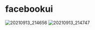 # facebookui

![20210913_214656](https://user-images.githubusercontent.com/88829064/133147552-b543070e-b5f4-434c-a9c0-5946f46a342b.gif)
![20210913_214747](https://user-images.githubusercontent.com/88829064/133147774-dff7a3fe-0798-4959-a6b3-a695d74cac2f.gif)
